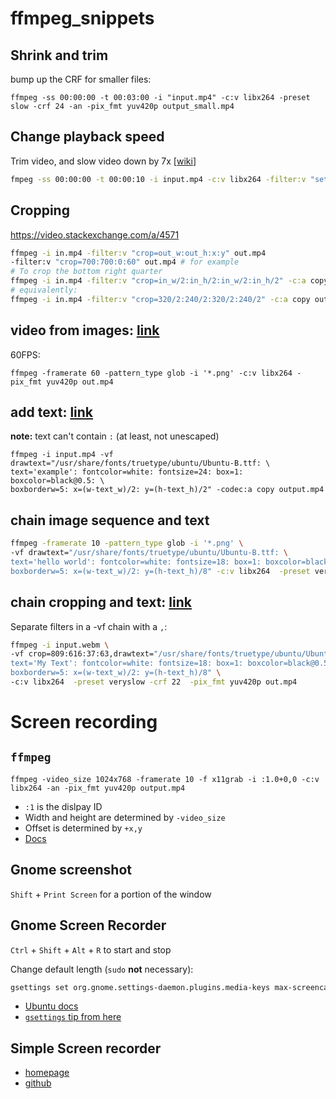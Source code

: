 # ffmpeg_snippets

## Shrink and trim

bump up the CRF for smaller files:

```
ffmpeg -ss 00:00:00 -t 00:03:00 -i "input.mp4" -c:v libx264 -preset slow -crf 24 -an -pix_fmt yuv420p output_small.mp4
```

## Change playback speed

Trim video, and slow video down by 7x [[wiki](https://trac.ffmpeg.org/wiki/How%20to%20speed%20up%20/%20slow%20down%20a%20video)]

```bash
fmpeg -ss 00:00:00 -t 00:00:10 -i input.mp4 -c:v libx264 -filter:v "setpts=7*PTS" -preset slow -crf 26 -an -pix_fmt yuv420p output.mp4
```


## Cropping

https://video.stackexchange.com/a/4571

```bash
ffmpeg -i in.mp4 -filter:v "crop=out_w:out_h:x:y" out.mp4
-filter:v "crop=700:700:0:60" out.mp4 # for example
# To crop the bottom right quarter
ffmpeg -i in.mp4 -filter:v "crop=in_w/2:in_h/2:in_w/2:in_h/2" -c:a copy out.mp4
# equivalently:
ffmpeg -i in.mp4 -filter:v "crop=320/2:240/2:320/2:240/2" -c:a copy out.mp4
```

## video from images: [link](https://stackoverflow.com/questions/24961127/how-to-create-a-video-from-images-with-ffmpeg)

60FPS: 

```
ffmpeg -framerate 60 -pattern_type glob -i '*.png' -c:v libx264 -pix_fmt yuv420p out.mp4
```

## add text: [link](https://stackoverflow.com/a/17624103)

**note:** text can't contain `:` (at least, not unescaped) 

```
ffmpeg -i input.mp4 -vf drawtext="/usr/share/fonts/truetype/ubuntu/Ubuntu-B.ttf: \
text='example': fontcolor=white: fontsize=24: box=1: boxcolor=black@0.5: \
boxborderw=5: x=(w-text_w)/2: y=(h-text_h)/2" -codec:a copy output.mp4
```

## chain image sequence and text

```bash
ffmpeg -framerate 10 -pattern_type glob -i '*.png' \
-vf drawtext="/usr/share/fonts/truetype/ubuntu/Ubuntu-B.ttf: \
text='hello world': fontcolor=white: fontsize=18: box=1: boxcolor=black@0.5: \
boxborderw=5: x=(w-text_w)/2: y=(h-text_h)/8" -c:v libx264  -preset veryslow -crf 22  -pix_fmt yuv420p ../videoname.mp4
```

## chain cropping and text: [link](https://trac.ffmpeg.org/wiki/FilteringGuide#FiltergraphChainFilterrelationship)

Separate filters in a -vf chain with a `,`: 

```bash
ffmpeg -i input.webm \
-vf crop=809:616:37:63,drawtext="/usr/share/fonts/truetype/ubuntu/Ubuntu-B.ttf: \
text='My Text': fontcolor=white: fontsize=18: box=1: boxcolor=black@0.5: \
boxborderw=5: x=(w-text_w)/2: y=(h-text_h)/8" \
-c:v libx264  -preset veryslow -crf 22  -pix_fmt yuv420p out.mp4
```

# Screen recording

## `ffmpeg`

```
ffmpeg -video_size 1024x768 -framerate 10 -f x11grab -i :1.0+0,0 -c:v libx264 -an -pix_fmt yuv420p output.mp4
```

* `:1` is the dislpay ID
* Width and height are determined by `-video_size`
* Offset is determined by `+x,y`
* [Docs](https://trac.ffmpeg.org/wiki/Capture/Desktop)

## Gnome screenshot

`Shift` + `Print Screen` for a portion of the window

## Gnome Screen Recorder

`Ctrl` + `Shift` + `Alt` + `R` to start and stop

Change default length (`sudo` **not** necessary):

```bash
gsettings set org.gnome.settings-daemon.plugins.media-keys max-screencast-length 45
```

* [Ubuntu docs](https://help.ubuntu.com/stable/ubuntu-help/screen-shot-record.html)
* [`gsettings` tip from here](http://antoine-schellenberger.com/linux/2014/11/03/change-default-screencast-duration-in-gnome-3.html)

## Simple Screen recorder

* [homepage](https://www.maartenbaert.be/simplescreenrecorder/)
* [github](https://github.com/MaartenBaert/ssr)

